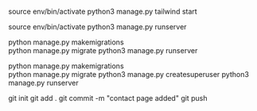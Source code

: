 

source env/bin/activate
python3 manage.py tailwind start

source env/bin/activate
python3 manage.py runserver 


python manage.py makemigrations    
python manage.py migrate 
python3 manage.py runserver 

python manage.py makemigrations    
python manage.py migrate 
python3 manage.py createsuperuser
python3 manage.py runserver  


git init
git add .
git commit -m "contact page added"
git push